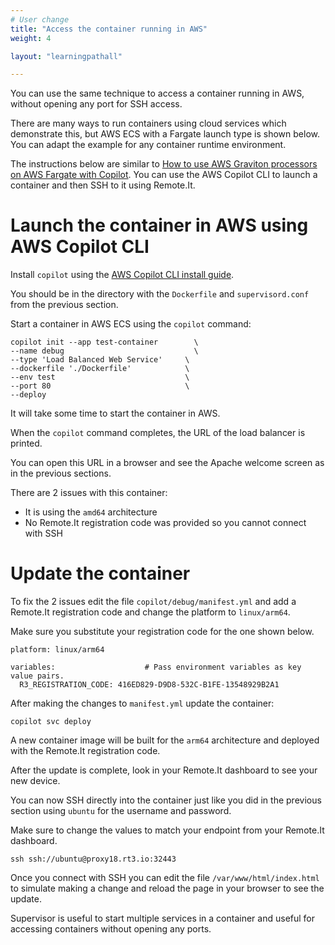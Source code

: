 ```yaml
---
# User change
title: "Access the container running in AWS"
weight: 4

layout: "learningpathall"

---
```


You can use the same technique to access a container running in AWS, without opening any port for SSH access.

There are many ways to run containers using cloud services which demonstrate this, but AWS ECS with a Fargate launch type is shown below. You can adapt the example for any container runtime environment. 

The instructions below are similar to [How to use AWS Graviton processors on AWS Fargate with Copilot](/learning-paths/servers-and-cloud-computing/aws-copilot/). You can use the AWS Copilot CLI to launch a container and then SSH to it using Remote.It.

# Launch the container in AWS using AWS Copilot CLI

Install `copilot` using the [AWS Copilot CLI install guide](/install-guides/aws-copilot/).

You should be in the directory with the `Dockerfile` and `supervisord.conf` from the previous section.

Start a container in AWS ECS using the `copilot` command:

```console
copilot init --app test-container        \
--name debug                             \
--type 'Load Balanced Web Service'     \
--dockerfile './Dockerfile'            \
--env test                             \
--port 80                              \
--deploy
```

It will take some time to start the container in AWS.

When the `copilot` command completes, the URL of the load balancer is printed. 

You can open this URL in a browser and see the Apache welcome screen as in the previous sections.

There are 2 issues with this container:
- It is using the `amd64` architecture 
- No Remote.It registration code was provided so you cannot connect with SSH

# Update the container

To fix the 2 issues edit the file `copilot/debug/manifest.yml` and add a Remote.It registration code and change the platform to `linux/arm64`.

Make sure you substitute your registration code for the one shown below.

```console
platform: linux/arm64

variables:                    # Pass environment variables as key value pairs.
  R3_REGISTRATION_CODE: 416ED829-D9D8-532C-B1FE-13548929B2A1
```

After making the changes to `manifest.yml` update the container: 

```console
copilot svc deploy
```

A new container image will be built for the `arm64` architecture and deployed with the Remote.It registration code. 

After the update is complete, look in your Remote.It dashboard to see your new device. 

You can now SSH directly into the container just like you did in the previous section using `ubuntu` for the username and password.

Make sure to change the values to match your endpoint from your Remote.It dashboard.

```console
ssh ssh://ubuntu@proxy18.rt3.io:32443
```

Once you connect with SSH you can edit the file `/var/www/html/index.html` to simulate making a change and reload the page in your browser to see the update. 

Supervisor is useful to start multiple services in a container and useful for accessing containers without opening any ports. 

